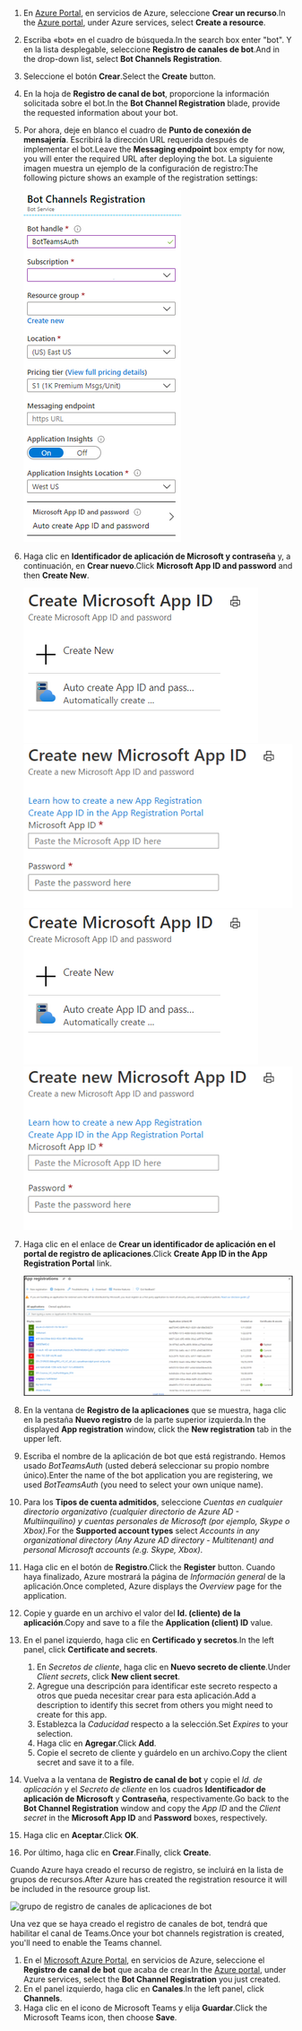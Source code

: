 1. <span data-ttu-id="e596b-101">En [Azure Portal](https://ms.portal.azure.com/#home), en servicios de Azure, seleccione **Crear un recurso**.</span><span class="sxs-lookup"><span data-stu-id="e596b-101">In the [Azure portal](https://ms.portal.azure.com/#home), under Azure services, select **Create a resource**.</span></span>
1. <span data-ttu-id="e596b-102">Escriba «bot» en el cuadro de búsqueda.</span><span class="sxs-lookup"><span data-stu-id="e596b-102">In the search box enter "bot".</span></span> <span data-ttu-id="e596b-103">Y en la lista desplegable, seleccione **Registro de canales de bot**.</span><span class="sxs-lookup"><span data-stu-id="e596b-103">And in the drop-down list, select **Bot Channels Registration**.</span></span>
1. <span data-ttu-id="e596b-104">Seleccione el botón **Crear**.</span><span class="sxs-lookup"><span data-stu-id="e596b-104">Select the **Create** button.</span></span>
1. <span data-ttu-id="e596b-105">En la hoja de **Registro de canal de bot**, proporcione la información solicitada sobre el bot.</span><span class="sxs-lookup"><span data-stu-id="e596b-105">In the **Bot Channel Registration** blade, provide the requested information about your bot.</span></span>
1. <span data-ttu-id="e596b-106">Por ahora, deje en blanco el cuadro de **Punto de conexión de mensajería**. Escribirá la dirección URL requerida después de implementar el bot.</span><span class="sxs-lookup"><span data-stu-id="e596b-106">Leave the **Messaging endpoint** box empty for now, you will enter the required URL after deploying the bot.</span></span> <span data-ttu-id="e596b-107">La siguiente imagen muestra un ejemplo de la configuración de registro:</span><span class="sxs-lookup"><span data-stu-id="e596b-107">The following picture shows an example of the registration settings:</span></span>

    ![registro de canales de aplicaciones de bot](../../assets/images/authentication/auth-bot-channels-registration.png)

1. <span data-ttu-id="e596b-109">Haga clic en **Identificador de aplicación de Microsoft y contraseña** y, a continuación, en **Crear nuevo**.</span><span class="sxs-lookup"><span data-stu-id="e596b-109">Click **Microsoft App ID and password** and then **Create New**.</span></span>

    <span data-ttu-id="e596b-110">![Crear un identificador de aplicación de Microsoft](../../assets/images/authentication/CreateMicrosoftAppID.png) ![Crear un nuevo identificador de aplicación de Microsoft](../../assets/images/authentication/CreateNewMicrosoftAppID.png)</span><span class="sxs-lookup"><span data-stu-id="e596b-110">![Create Microsoft App ID](../../assets/images/authentication/CreateMicrosoftAppID.png) ![Create New Microsoft App ID](../../assets/images/authentication/CreateNewMicrosoftAppID.png)</span></span>    

1. <span data-ttu-id="e596b-111">Haga clic en el enlace de **Crear un identificador de aplicación en el portal de registro de aplicaciones**.</span><span class="sxs-lookup"><span data-stu-id="e596b-111">Click **Create App ID in the App Registration Portal** link.</span></span>

   ![Registro de aplicaciones](../../assets/images/authentication/AppRegistration.png)
   
1. <span data-ttu-id="e596b-113">En la ventana de **Registro de la aplicaciones** que se muestra, haga clic en la pestaña **Nuevo registro** de la parte superior izquierda.</span><span class="sxs-lookup"><span data-stu-id="e596b-113">In the displayed **App registration** window, click the **New registration** tab in the upper left.</span></span>
1. <span data-ttu-id="e596b-114">Escriba el nombre de la aplicación de bot que está registrando. Hemos usado *BotTeamsAuth* (usted deberá seleccionar su propio nombre único).</span><span class="sxs-lookup"><span data-stu-id="e596b-114">Enter the name of the bot application you are registering, we used *BotTeamsAuth* (you need to select your own unique name).</span></span>
1. <span data-ttu-id="e596b-115">Para los **Tipos de cuenta admitidos**, seleccione *Cuentas en cualquier directorio organizativo (cualquier directorio de Azure AD - Multiinquilino) y cuentas personales de Microsoft (por ejemplo, Skype o Xbox)*.</span><span class="sxs-lookup"><span data-stu-id="e596b-115">For the **Supported account types** select *Accounts in any organizational directory (Any Azure AD directory - Multitenant) and personal Microsoft accounts (e.g. Skype, Xbox)*.</span></span>
1. <span data-ttu-id="e596b-116">Haga clic en el botón de **Registro**.</span><span class="sxs-lookup"><span data-stu-id="e596b-116">Click the **Register** button.</span></span> <span data-ttu-id="e596b-117">Cuando haya finalizado, Azure mostrará la página de *Información general* de la aplicación.</span><span class="sxs-lookup"><span data-stu-id="e596b-117">Once completed, Azure displays the *Overview* page for the application.</span></span>
1. <span data-ttu-id="e596b-118">Copie y guarde en un archivo el valor del **Id. (cliente) de la aplicación**.</span><span class="sxs-lookup"><span data-stu-id="e596b-118">Copy and save to a file the **Application (client) ID** value.</span></span>
1. <span data-ttu-id="e596b-119">En el panel izquierdo, haga clic en **Certificado y secretos**.</span><span class="sxs-lookup"><span data-stu-id="e596b-119">In the left panel, click **Certificate and secrets**.</span></span>
    1. <span data-ttu-id="e596b-120">En *Secretos de cliente*, haga clic en **Nuevo secreto de cliente**.</span><span class="sxs-lookup"><span data-stu-id="e596b-120">Under *Client secrets*, click **New client secret**.</span></span>
    1. <span data-ttu-id="e596b-121">Agregue una descripción para identificar este secreto respecto a otros que pueda necesitar crear para esta aplicación.</span><span class="sxs-lookup"><span data-stu-id="e596b-121">Add a description to identify this secret from others you might need to create for this app.</span></span>
    1. <span data-ttu-id="e596b-122">Establezca la *Caducidad* respecto a la selección.</span><span class="sxs-lookup"><span data-stu-id="e596b-122">Set *Expires* to your selection.</span></span>
    1. <span data-ttu-id="e596b-123">Haga clic en **Agregar**.</span><span class="sxs-lookup"><span data-stu-id="e596b-123">Click **Add**.</span></span>
    1. <span data-ttu-id="e596b-124">Copie el secreto de cliente y guárdelo en un archivo.</span><span class="sxs-lookup"><span data-stu-id="e596b-124">Copy the client secret and save it to a file.</span></span>
1. <span data-ttu-id="e596b-125">Vuelva a la ventana de **Registro de canal de bot** y copie el *Id. de aplicación* y el *Secreto de cliente* en los cuadros **Identificador de aplicación de Microsoft** y **Contraseña**, respectivamente.</span><span class="sxs-lookup"><span data-stu-id="e596b-125">Go back to the **Bot Channel Registration** window and copy the *App ID* and the *Client secret* in the **Microsoft App ID** and **Password** boxes, respectively.</span></span>
1. <span data-ttu-id="e596b-126">Haga clic en **Aceptar**.</span><span class="sxs-lookup"><span data-stu-id="e596b-126">Click **OK**.</span></span>
1. <span data-ttu-id="e596b-127">Por último, haga clic en **Crear**.</span><span class="sxs-lookup"><span data-stu-id="e596b-127">Finally, click **Create**.</span></span>

<span data-ttu-id="e596b-128">Cuando Azure haya creado el recurso de registro, se incluirá en la lista de grupos de recursos.</span><span class="sxs-lookup"><span data-stu-id="e596b-128">After Azure has created the registration resource it will be included in the resource group list.</span></span>  

![grupo de registro de canales de aplicaciones de bot](~/assets/images/authentication/auth-bot-channels-registration-group.PNG)

<span data-ttu-id="e596b-130">Una vez que se haya creado el registro de canales de bot, tendrá que habilitar el canal de Teams.</span><span class="sxs-lookup"><span data-stu-id="e596b-130">Once your bot channels registration is created, you'll need to enable the Teams channel.</span></span>

1. <span data-ttu-id="e596b-131">En el [Microsoft Azure Portal](https://ms.portal.azure.com/#home), en servicios de Azure, seleccione el **Registro de canal de bot** que acaba de crear.</span><span class="sxs-lookup"><span data-stu-id="e596b-131">In the [Azure portal](https://ms.portal.azure.com/#home), under Azure services, select the **Bot Channel Registration** you just created.</span></span>
1. <span data-ttu-id="e596b-132">En el panel izquierdo, haga clic en **Canales**.</span><span class="sxs-lookup"><span data-stu-id="e596b-132">In the left panel, click **Channels**.</span></span>
1. <span data-ttu-id="e596b-133">Haga clic en el icono de Microsoft Teams y elija **Guardar**.</span><span class="sxs-lookup"><span data-stu-id="e596b-133">Click the Microsoft Teams icon, then choose **Save**.</span></span>
